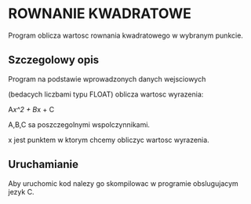 ROWNANIE KWADRATOWE
===================

Program oblicza wartosc rownania kwadratowego w wybranym punkcie.


Szczegolowy opis
----------------

Program na podstawie wprowadzonych danych wejsciowych

(bedacych liczbami typu FLOAT) oblicza wartosc wyrazenia:

A*x^2 + B*x + C

A,B,C sa poszczegolnymi wspolczynnikami.

x jest punktem w ktorym chcemy obliczyc wartosc wyrazenia.


Uruchamianie
------------

Aby uruchomic kod nalezy go skompilowac w programie obslugujacym jezyk C.

